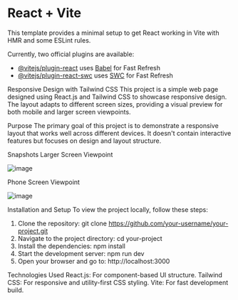 # React + Vite

This template provides a minimal setup to get React working in Vite with HMR and some ESLint rules.

Currently, two official plugins are available:

- [@vitejs/plugin-react](https://github.com/vitejs/vite-plugin-react/blob/main/packages/plugin-react/README.md) uses [Babel](https://babeljs.io/) for Fast Refresh
- [@vitejs/plugin-react-swc](https://github.com/vitejs/vite-plugin-react-swc) uses [SWC](https://swc.rs/) for Fast Refresh

Responsive Design with Tailwind CSS
This project is a simple web page designed using React.js and Tailwind CSS to showcase responsive design. The layout adapts to different screen sizes, providing a visual preview for both mobile and larger screen viewpoints.

Purpose
The primary goal of this project is to demonstrate a responsive layout that works well across different devices. It doesn't contain interactive features but focuses on design and layout structure.

Snapshots
Larger Screen Viewpoint

![image](https://github.com/user-attachments/assets/07980df1-b906-4b10-8a0f-5636724b1026)

Phone Screen Viewpoint

![image](https://github.com/user-attachments/assets/15d29f71-6d3e-453a-84d7-f1f04b90fad8)

Installation and Setup
To view the project locally, follow these steps:

1) Clone the repository:
   git clone https://github.com/your-username/your-project.git
2) Navigate to the project directory:
   cd your-project
3) Install the dependencies:
    npm install
4) Start the development server:
    npm run dev
5) Open your browser and go to:
    http://localhost:3000

Technologies Used
React.js: For component-based UI structure.
Tailwind CSS: For responsive and utility-first CSS styling.
Vite: For fast development build.



